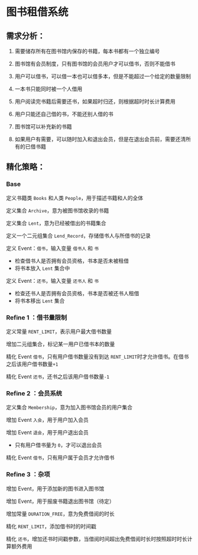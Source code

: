 # 图书租借系统

## 需求分析：

1. 需要储存所有在图书馆内保存的书籍，每本书都有一个独立编号

2. 图书馆有会员制度，只有图书馆的会员用户才可以借书，否则不能借书
3. 用户可以借书，可以借一本也可以借多本，但是不能超过一个给定的数量限制
4. 一本书只能同时被一个人借用
5. 用户阅读完书籍后需要还书，如果超时归还，则根据超时时长计算费用
6. 用户只能还自己借的书，不能还别人借的书
7. 图书馆可以补充新的书籍
8. 如果用户有需要，可以随时加入和退出会员，但是在退出会员前，需要还清所有的已借书籍

## 精化策略：

### Base

定义书籍类 `Books` 和人类 `People`，用于描述书籍和人的全体

定义集合 `Archive`，意为被图书馆收录的书籍

定义集合 `Lent`，意为已经被借出的书籍集合

定义一个二元组集合 `Lend_Record`，存储借书人与所借书的记录

定义 Event：`借书`，输入变量 `借书人` 和 `书`

- 检查借书人是否拥有会员资格，书本是否未被租借
- 将书本放入 `Lent` 集合中

定义 Event：`还书`，输入变量 `还书人` 和 `书`

- 检查还书人是否拥有会员资格，书本是否被还书人租借
- 将书本移出 `Lent` 集合
  
### Refine 1 ：借书量限制

定义常量 `RENT_LIMIT`，表示用户最大借书数量

增加二元组集合，标记某一用户已借书本的数量

精化 Event `借书`，只有用户借书数量没有到达 `RENT_LIMIT`时才允许借书。在借书之后该用户借书数量`+1`

精化 Event `还书`，还书之后该用户借书数量`-1`

### Refine 2 ：会员系统

定义集合 `Membership`，意为加入图书馆会员的用户集合

增加 Event `入会`，用于用户加入会员

增加 Event `退会`，用于用户退出会员

- 只有用户借书量为 `0`，才可以退出会员

精化 Event `借书`，只有用户属于会员才允许借书

### Refine 3 ：杂项

增加 Event，用于添加新的图书进入图书馆

增加 Event，用于报废书籍退出图书馆（待定）

增加常量 `DURATION_FREE`，意为免费借阅的时长

精化 `RENT_LIMIT`，添加借书时的时间戳

精化 `还书`，增加还书时间戳参数，当借阅时间超出免费借阅时长时按照超时时长计算额外费用
